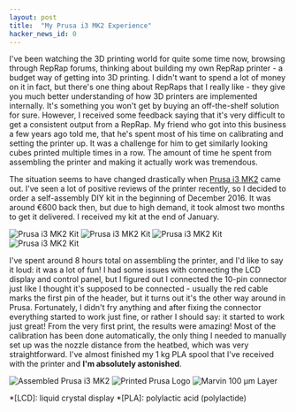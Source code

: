 ```yaml
---
layout: post
title:  "My Prusa i3 MK2 Experience"
hacker_news_id: 0
---
```


I've been watching the 3D printing world for quite some time now,
browsing through RepRap forums, thinking about building my own RepRap
printer - a budget way of getting into 3D printing. I didn't want to
spend a lot of money on it in fact, but there's one thing about
RepRaps that I really like - they give you much better understanding
of how 3D printers are implemented internally. It's something you
won't get by buying an off-the-shelf solution for sure.  However, I
received some feedback saying that it's very difficult to get a
consistent output from a RepRap. My friend who got into this business
a few years ago told me, that he's spent most of his time on
calibrating and setting the printer up. It was a challenge for him to
get similarly looking cubes printed multiple times in a row. The
amount of time he spent from assembling the printer and making it
actually work was tremendous.

The situation seems to have changed drastically
when
[Prusa i3 MK2](http://shop.prusa3d.com/en/3d-printers/59-original-prusa-i3-mk2-kit.html) came
out. I've seen a lot of positive reviews of the printer recently, so I
decided to order a self-assembly DIY kit in the beginning of
December 2016. It was around €600 back then, but due to high demand,
it took almost two months to get it delivered. I received my kit at
the end of January.

![Prusa i3 MK2 Kit](/i/IMG_20170125_122642.jpg)
![Prusa i3 MK2 Kit](/i/IMG_20170125_123159.jpg)
![Prusa i3 MK2 Kit](/i/IMG_20170125_124058.jpg)
![Prusa i3 MK2 Kit](/i/IMG_20170125_124613.jpg)

I've spent around 8 hours total on assembling the printer, and I'd
like to say it loud: it was a lot of fun! I had some issues with
connecting the LCD display and control panel, but I figured out I
connected the 10-pin connector just like I thought it's supposed to be
connected - usually the red cable marks the first pin of the header,
but it turns out it's the other way around in Prusa. Fortunately, I
didn't fry anything and after fixing the connector everything started
to work just fine, or rather I should say: it started to work just
great! From the very first print, the results were amazing! Most of
the calibration has been done automatically, the only thing I needed
to manually set up was the nozzle distance from the heatbed, which was
very straightforward. I've almost finished my 1 kg PLA spool that I've
received with the printer and **I'm absolutely astonished**.

![Assembled Prusa i3 MK2](/i/IMG_20170127_184937.jpg)
![Printed Prusa Logo](/i/IMG_20170130_112718.jpg)
![Marvin 100 µm Layer](/i/IMG_20170130_153300.jpg)


*[LCD]: liquid crystal display
*[PLA]: polylactic acid (polylactide)
